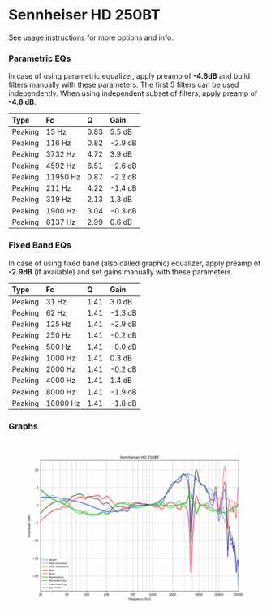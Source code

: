# Sennheiser HD 250BT
See [usage instructions](https://github.com/jaakkopasanen/AutoEq#usage) for more options and info.

### Parametric EQs
In case of using parametric equalizer, apply preamp of **-4.6dB** and build filters manually
with these parameters. The first 5 filters can be used independently.
When using independent subset of filters, apply preamp of **-4.6 dB**.

| Type    | Fc       |    Q | Gain    |
|:--------|:---------|:-----|:--------|
| Peaking | 15 Hz    | 0.83 | 5.5 dB  |
| Peaking | 116 Hz   | 0.82 | -2.9 dB |
| Peaking | 3732 Hz  | 4.72 | 3.9 dB  |
| Peaking | 4592 Hz  | 6.51 | -2.6 dB |
| Peaking | 11950 Hz | 0.87 | -2.2 dB |
| Peaking | 211 Hz   | 4.22 | -1.4 dB |
| Peaking | 319 Hz   | 2.13 | 1.3 dB  |
| Peaking | 1900 Hz  | 3.04 | -0.3 dB |
| Peaking | 6137 Hz  | 2.99 | 0.6 dB  |

### Fixed Band EQs
In case of using fixed band (also called graphic) equalizer, apply preamp of **-2.9dB**
(if available) and set gains manually with these parameters.

| Type    | Fc       |    Q | Gain    |
|:--------|:---------|:-----|:--------|
| Peaking | 31 Hz    | 1.41 | 3.0 dB  |
| Peaking | 62 Hz    | 1.41 | -1.3 dB |
| Peaking | 125 Hz   | 1.41 | -2.9 dB |
| Peaking | 250 Hz   | 1.41 | -0.2 dB |
| Peaking | 500 Hz   | 1.41 | -0.0 dB |
| Peaking | 1000 Hz  | 1.41 | 0.3 dB  |
| Peaking | 2000 Hz  | 1.41 | -0.2 dB |
| Peaking | 4000 Hz  | 1.41 | 1.4 dB  |
| Peaking | 8000 Hz  | 1.41 | -1.9 dB |
| Peaking | 16000 Hz | 1.41 | -1.8 dB |

### Graphs
![](./Sennheiser%20HD%20250BT.png)